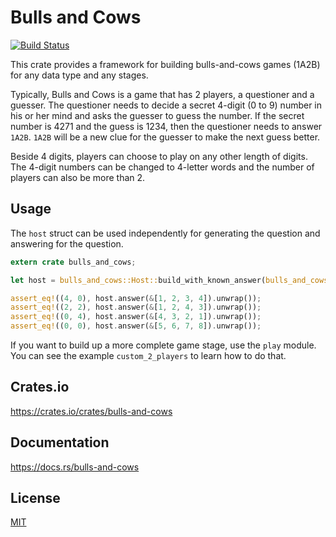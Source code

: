 Bulls and Cows
====================

[![Build Status](https://travis-ci.org/magiclen/bulls-and-cows.svg?branch=master)](https://travis-ci.org/magiclen/bulls-and-cows)

This crate provides a framework for building bulls-and-cows games (1A2B) for any data type and any stages.

Typically, Bulls and Cows is a game that has 2 players, a questioner and a guesser. The questioner needs to decide a secret 4-digit (0 to 9) number in his or her mind and asks the guesser to guess the number. If the secret number is 4271 and the guess is 1234, then the questioner needs to answer `1A2B`. `1A2B` will be a new clue for the guesser to make the next guess better.

Beside 4 digits, players can choose to play on any other length of digits. The 4-digit numbers can be changed to 4-letter words and the number of players can also be more than 2.

## Usage

The `host` struct can be used independently for generating the question and answering for the question.

```rust
extern crate bulls_and_cows;

let host = bulls_and_cows::Host::build_with_known_answer(bulls_and_cows::Letters::generate_numeric_letters(), vec![1, 2, 3, 4]).unwrap();

assert_eq!((4, 0), host.answer(&[1, 2, 3, 4]).unwrap());
assert_eq!((2, 2), host.answer(&[1, 2, 4, 3]).unwrap());
assert_eq!((0, 4), host.answer(&[4, 3, 2, 1]).unwrap());
assert_eq!((0, 0), host.answer(&[5, 6, 7, 8]).unwrap());
```

If you want to build up a more complete game stage, use the `play` module. You can see the example `custom_2_players` to learn how to do that.

## Crates.io

https://crates.io/crates/bulls-and-cows

## Documentation

https://docs.rs/bulls-and-cows

## License

[MIT](LICENSE)